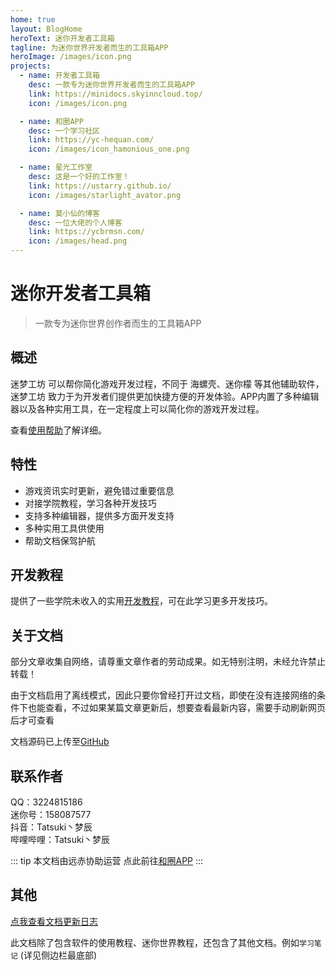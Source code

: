 ```yaml
---
home: true
layout: BlogHome
heroText: 迷你开发者工具箱
tagline: 为迷你世界开发者而生的工具箱APP
heroImage: /images/icon.png
projects:
  - name: 开发者工具箱
    desc: 一款专为迷你世界开发者而生的工具箱APP
    link: https://minidocs.skyinncloud.top/
    icon: /images/icon.png

  - name: 和圈APP
    desc: 一个学习社区
    link: https://yc-hequan.com/
    icon: /images/icon_hamonious_one.png

  - name: 星光工作室
    desc: 这是一个好的工作室！
    link: https://ustarry.github.io/
    icon: /images/starlight_avator.png

  - name: 莫小仙的博客
    desc: 一位大佬的个人博客
    link: https://ycbrmsn.com/
    icon: /images/head.png
---
```


# 迷你开发者工具箱
> 一款专为迷你世界创作者而生的工具箱APP

## 概述
迷梦工坊 可以帮你简化游戏开发过程，不同于 海螺壳、迷你檬 等其他辅助软件，迷梦工坊 致力于为开发者们提供更加快捷方便的开发体验。APP内置了多种编辑器以及各种实用工具，在一定程度上可以简化你的游戏开发过程。

查看[使用帮助](/docs/help/quickstart.md)了解详细。

## 特性
  - 游戏资讯实时更新，避免错过重要信息
  - 对接学院教程，学习各种开发技巧
  - 支持多种编辑器，提供多方面开发支持
  - 多种实用工具供使用
  - 帮助文档保驾护航

## 开发教程
提供了一些学院未收入的实用[开发教程](/docs/development/contents.md)，可在此学习更多开发技巧。

## 关于文档
部分文章收集自网络，请尊重文章作者的劳动成果。如无特别注明，未经允许禁止转载！

由于文档启用了离线模式，因此只要你曾经打开过文档，即使在没有连接网络的条件下也能查看，不过如果某篇文章更新后，想要查看最新内容，需要手动刷新网页后才可查看

文档源码已上传至[GitHub](https://github.com/TatsukiMengChen/MiniDocs)

## 联系作者
QQ：3224815186  
迷你号：158087577  
抖音：Tatsuki丶梦辰  
哔哩哔哩：Tatsuki丶梦辰

::: tip
本文档由远赤协助运营
点此前往[和圈APP](https://yc-hequan.com/)
:::
## 其他

[点我查看文档更新日志](/docs/changelog.md)

此文档除了包含软件的使用教程、迷你世界教程，还包含了其他文档。例如`学习笔记` (详见侧边栏最底部)

